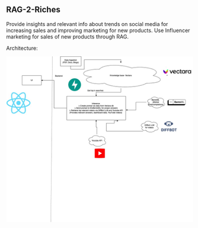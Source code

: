 ## RAG-2-Riches

Provide insights and relevant info about trends on social media for increasing sales and improving marketing for new products. Use Influencer marketing for sales of new products through RAG.


Architecture: 

![demo-arch](demo.jpg)
